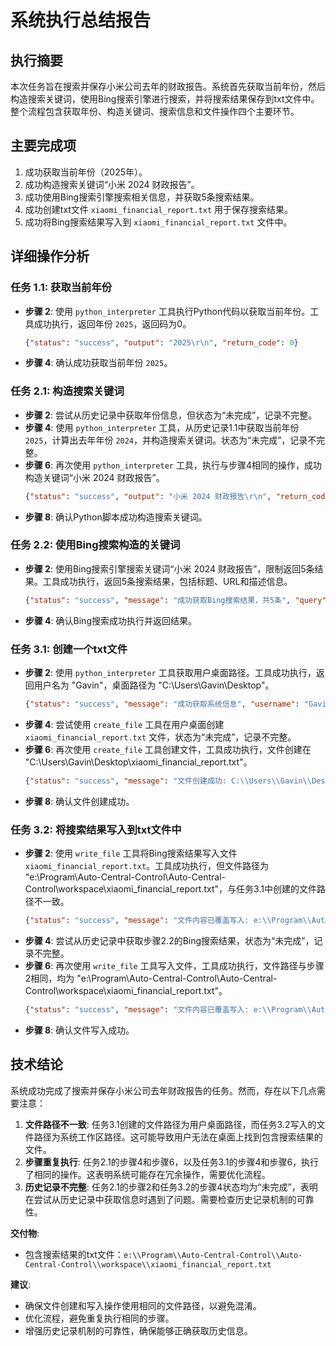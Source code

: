 # 系统执行总结报告

## 执行摘要

本次任务旨在搜索并保存小米公司去年的财政报告。系统首先获取当前年份，然后构造搜索关键词，使用Bing搜索引擎进行搜索，并将搜索结果保存到txt文件中。整个流程包含获取年份、构造关键词、搜索信息和文件操作四个主要环节。

## 主要完成项

1.  成功获取当前年份（2025年）。
2.  成功构造搜索关键词“小米 2024 财政报告”。
3.  成功使用Bing搜索引擎搜索相关信息，并获取5条搜索结果。
4.  成功创建txt文件 `xiaomi_financial_report.txt` 用于保存搜索结果。
5.  成功将Bing搜索结果写入到 `xiaomi_financial_report.txt` 文件中。

## 详细操作分析

### 任务 1.1: 获取当前年份

*   **步骤 2**: 使用 `python_interpreter` 工具执行Python代码以获取当前年份。工具成功执行，返回年份 `2025`，返回码为0。
    ```json
    {"status": "success", "output": "2025\r\n", "return_code": 0}
    ```
*   **步骤 4**: 确认成功获取当前年份 `2025`。

### 任务 2.1: 构造搜索关键词

*   **步骤 2**: 尝试从历史记录中获取年份信息，但状态为“未完成”，记录不完整。
*   **步骤 4**: 使用 `python_interpreter` 工具，从历史记录1.1中获取当前年份 `2025`，计算出去年年份 `2024`，并构造搜索关键词。状态为“未完成”，记录不完整。
*   **步骤 6**: 再次使用 `python_interpreter` 工具，执行与步骤4相同的操作，成功构造关键词“小米 2024 财政报告”。
    ```json
    {"status": "success", "output": "小米 2024 财政报告\r\n", "return_code": 0}
    ```
*   **步骤 8**: 确认Python脚本成功构造搜索关键词。

### 任务 2.2: 使用Bing搜索构造的关键词

*   **步骤 2**: 使用Bing搜索引擎搜索关键词“小米 2024 财政报告”，限制返回5条结果。工具成功执行，返回5条搜索结果，包括标题、URL和描述信息。
    ```json
    {"status": "success", "message": "成功获取Bing搜索结果，共5条", "query": "小米 2024 财政报告", "page_title": "小米 2024 财政报告 - 搜索", "page_url": "https://www.bing.com/search?form=&q=%E5%B0%8F%E7%B1%B3+2024+%E8%B4%A2%E6%94%BF%E6%8A%A5%E5%91%8A&form=QBLH&sp=-1&ghc=1&lq=0&pq=%E5%B0%8F%E7%B1%B3+2024+%E8%B4%A2%E6%94%BF%E6%8A%A5%E5%91%8A&sc=12-12&qs=n&sk=&cvid=CA1F112ABB904EB48F31AEC6BB405829&ghsh=0&ghacc=0&ghpl=", "results": [{"title": "小米史上最强年报“出炉”：2024年营收、净利均创 ...", "url": "https://finance.sina.com.cn/roll/2025-03-18/doc-ineqayze6414598.shtml#:~:text=%E8%B4%A2%E6%8A%A5%E6%98%BE%E7%A4%BA%EF%BC%8C2024%E5%B9%B4%EF%BC%8C%E5%B0%8F%E7%B1%B3%E6%99%BA%E8%83%BD%E6%89%8B%E6%9C%BA%E4%B8%9A%E5%8A%A1%E5%85%A8%E7%90%83%E5%87%BA%E8%B4%A7%E9%87%8F%E8%BE%BE%E5%88%B01.69%E4%BA%BF%E5%8F%B0%EF%BC%8C%E5%90%8C%E6%AF%94%E5%A2%9E%E9%95%BF15.7%25%EF%BC%8C%E5%85%A8%E5%B9B%E8%90%A5%E6%94%B6%E8%BE%BE1918%E4%BA%BF%E5%85%83%EF%BC%8C%E5%90%8C%E6%AF%94%E5%A2%9E%E9%95%BF21.8%25%E3%80%82,%E6%A0%B9%E6%8D%AECanalys%E6%95%B0%E6%8D%AE%EF%BC%8C2024%E5%B9%B4%E5%B0%8F%E7%B1%B3%E5%85%A8%E7%90%83%E6%99%BA%E8%83%BD%E6%89%8B%E6%9C%BA%E5%B8%82%E5%9C%BA%E4%BB%BD%E9%A2%9D%E4%B8%BA13.8%25%EF%BC%8C%E8%BF%9E%E7%BB%AD18%E4%B8%AA%E5%AD%A3%E5%BA%A6%E7%A8%B3%E5%B1%85%E5%85%A8%E7%90%83%E5%89%8D%E4%B8%89%EF%BC%8C%E5%B9%B6%E6%88%90%E4%B8%BA2024%E5%B9%B4%E5%85%A8%E7%90%83%E5%89%8D%E4%B8%89%E5%8E%82%E5%95%86%E4%B8%AD%E5%94%AF%E4%B8%80%E5%AE%9E%E7%8E%B0%E6%AD%A3%E5%A2%9E%E9%95%BF%E7%9A%84%E5%93%81%E7%89%8C%E3%80%82%20%E5%B0%8F%E7%B1%B3%E6%AD%A3%E5%9C%A8%E7%A8%B3%E5%AE%9A%E7%BC%A9%E5%B0%8F%E4%B8%8E%E8%8B%B9%E6%9E%9C%E3%80%81%E4%B8%89%E6%98%9F%E7%9A%84%E5%B7%AE%E8%B7%9D%E3%80%82", "description": "无描述"}, {"title": "年度和中期报告 | Xiaomi Corporation", "url": "https://ir.mi.com/zh-hans/financial-information/annual-interim-reports", "description": "The Investor Relations website contains information about Xiaomi Corporation's business for stockholders, potential investors, and financial analysts."}, {"title": "小米集团 2024年全年业绩发布 | Xiaomi Corporation", "url": "https://ir.mi.com/zh-hans/events/event-details/xiaomijituan-2024nianquannianyejifabu", "description": "小米集团（香港联交所股份代号：01810）拟定于2025年3月18日（星期二）发布2024年全年业绩。集团将于2025年3月18日（星期二）晚上08：30（北京时间）举行投资者电话会议 / 网上音 …"}, {"title": "2024 年中期報告", "url": "https://ir.mi.com/static-files/eb0d2a5b-f600-477d-9411-34c17adb819f", "description": "The Investor Relations website contains information about Xiaomi Corporation's business for stockholders, potential investors, and financial analysts."}, {"title": "小米集团2024年业绩报告大超预期：创新驱动全面增长 ...", "url": "https://xueqiu.com/8771338648/327910038", "description": "5 天之前 · 小米2024年的全面增长，印证了“技术普惠+生态协同”战略的前瞻性： 汽车、手机、IoT三大业务形成“铁三角”，高端化与全球化双线突破； 研发投入（241亿元）与专利储备（4.2 …"}]}
    ```
*   **步骤 4**: 确认Bing搜索成功执行并返回结果。

### 任务 3.1: 创建一个txt文件

*   **步骤 2**: 使用 `python_interpreter` 工具获取用户桌面路径。工具成功执行，返回用户名为 "Gavin"，桌面路径为 "C:\\Users\\Gavin\\Desktop"。
    ```json
    {"status": "success", "message": "成功获取系统信息", "username": "Gavin", "computer_name": "GAVINS-PC", "paths": {"home": "C:\\Users\\Gavin", "desktop": "C:\\Users\\Gavin\\Desktop", "documents": "C:\\Users\\Gavin\\Documents", "downloads": "C:\\Users\\Gavin\\Downloads"}, "drives": ["C:\\", "D:\\", "E:\\"]}
    ```
*   **步骤 4**: 尝试使用 `create_file` 工具在用户桌面创建 `xiaomi_financial_report.txt` 文件，状态为“未完成”，记录不完整。
*   **步骤 6**: 再次使用 `create_file` 工具创建文件，工具成功执行，文件创建在 "C:\\Users\\Gavin\\Desktop\\xiaomi\_financial\_report.txt"。
    ```json
    {"status": "success", "message": "文件创建成功: C:\\Users\\Gavin\\Desktop\\xiaomi_financial_report.txt"}
    ```
*   **步骤 8**: 确认文件创建成功。

### 任务 3.2: 将搜索结果写入到txt文件中

*   **步骤 2**: 使用 `write_file` 工具将Bing搜索结果写入文件 `xiaomi_financial_report.txt`。工具成功执行，但文件路径为 "e:\\Program\\Auto-Central-Control\\Auto-Central-Control\\workspace\\xiaomi\_financial\_report.txt"，与任务3.1中创建的文件路径不一致。
    ```json
    {"status": "success", "message": "文件内容已覆盖写入: e:\\Program\\Auto-Central-Control\\Auto-Central-Control\\workspace\\xiaomi_financial_report.txt", "file_path": "e:\\Program\\Auto-Central-Control\\Auto-Central-Control\\workspace\\xiaomi_financial_report.txt"}
    ```
*   **步骤 4**: 尝试从历史记录中获取步骤2.2的Bing搜索结果，状态为“未完成”，记录不完整。
*   **步骤 6**: 再次使用 `write_file` 工具写入文件，工具成功执行，文件路径与步骤2相同，均为 "e:\\Program\\Auto-Central-Control\\Auto-Central-Control\\workspace\\xiaomi\_financial\_report.txt"。
    ```json
    {"status": "success", "message": "文件内容已覆盖写入: e:\\Program\\Auto-Central-Control\\Auto-Central-Control\\workspace\\xiaomi_financial_report.txt", "file_path": "e:\\Program\\Auto-Central-Control\\Auto-Central-Control\\workspace\\xiaomi_financial_report.txt"}
    ```
*   **步骤 8**: 确认文件写入成功。

## 技术结论

系统成功完成了搜索并保存小米公司去年财政报告的任务。然而，存在以下几点需要注意：

1.  **文件路径不一致**: 任务3.1创建的文件路径为用户桌面路径，而任务3.2写入的文件路径为系统工作区路径。这可能导致用户无法在桌面上找到包含搜索结果的文件。
2.  **步骤重复执行**: 任务2.1的步骤4和步骤6，以及任务3.1的步骤4和步骤6，执行了相同的操作。这表明系统可能存在冗余操作，需要优化流程。
3.  **历史记录不完整**: 任务2.1的步骤2和任务3.2的步骤4状态均为“未完成”，表明在尝试从历史记录中获取信息时遇到了问题。需要检查历史记录机制的可靠性。

**交付物**:

*   包含搜索结果的txt文件：`e:\\Program\\Auto-Central-Control\\Auto-Central-Control\\workspace\\xiaomi_financial_report.txt`

**建议**:

*   确保文件创建和写入操作使用相同的文件路径，以避免混淆。
*   优化流程，避免重复执行相同的步骤。
*   增强历史记录机制的可靠性，确保能够正确获取历史信息。
